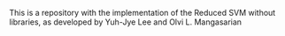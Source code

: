 This is a repository with the implementation of the Reduced SVM without libraries, as developed by Yuh-Jye Lee and Olvi L. Mangasarian
